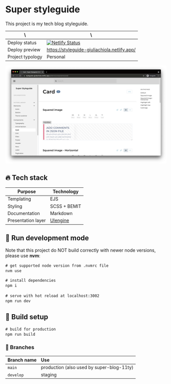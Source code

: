 # Super styleguide

This project is my tech blog styleguide.

| \                | \                                                                                                                                                                            |
|------------------|------------------------------------------------------------------------------------------------------------------------------------------------------------------------------|
| Deploy status	         | [![Netlify Status](https://api.netlify.com/api/v1/badges/ef4e02ee-909c-4030-906d-8e58c79a7695/deploy-status)](https://app.netlify.com/sites/styleguide-giuliachiola/deploys) |
| Deploy preview   | https://styleguide-giuliachiola.netlify.app/                                                                                                                                 |
| Project typology | Personal                                                                                                                                                                     |

![project preview](docs/project-preview.png)

## 🔥 Tech stack

| Purpose            | Technology                                            |
|--------------------|-------------------------------------------------------|
| Templating         | EJS                                                   |
| Styling            | SCSS + BEMIT                                          |
| Documentation      | Markdown                                              |
| Presentation layer | [UIengine](https://github.com/dennisreimann/uiengine) |

## 🌊 Run development mode

Note that this project do NOT build correctly with newer node versions, please use **nvm**:

```shell
# get supported node version from .nvmrc file
nvm use
```

```shell
# install dependencies
npm i

# serve with hot reload at localhost:3002
npm run dev
```

## 🧳 Build setup

```shell
# build for production
npm run build
```

<!--
## 📚 Project documentation
-->

### 🌿 Branches

| Branch name | Use                                       |
|:------------|:------------------------------------------|
| `main`      | production (also used by super-blog-11ty) |
| `develop`   | staging                                   |

